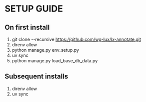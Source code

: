 # SETUP GUIDE

## On first install

1. git clone --recursive https://github.com/wg-lux/lx-annotate.git
2. direnv allow
3. python manage.py env_setup.py
4. uv sync
5. python manage.py load_base_db_data.py

## Subsequent installs

1. direnv allow
2. uv sync
